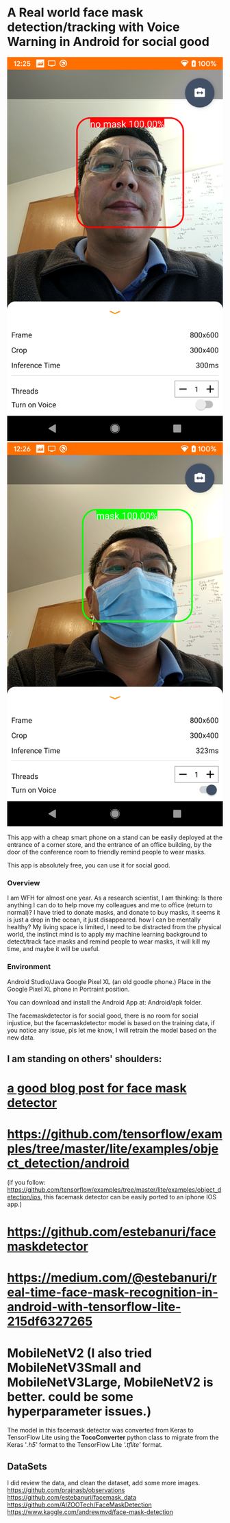 
# A Real world face mask detection/tracking with Voice Warning in Android for social good 

![Sample result 1](readme_img/sample_result1.png) ![sample result 2](readme_img/sample_result2.png) 

This app with a cheap smart phone on a stand can be easily deployed at the entrance of a corner store, and the entrance of an office building,
by the door of the conference room to friendly remind people to wear masks.

This app is absolutely free, you can use it for social good.

### Overview
I am WFH for almost one year. As a research scientist, I am thinking: Is there anything I can do to help move my colleagues and me to office (return to normal)? 
I have tried to donate masks, and donate to buy masks, it seems it is just a drop in the ocean, it just disappeared.
 how I can be mentally healthy? My living space is limited, I need to be distracted from the physical world, the instinct mind is to apply my machine learning background 
 to detect/track face masks and remind people to wear masks, it will kill my time, and maybe it will be useful. 
 
### Environment
  Android Studio/Java
  Google Pixel XL (an old goodle phone.)
  Place in the Google Pixel XL phone in Portraint position.

You can download and install the Android App at: Android/apk folder.

The facemaskdetector is for social good, there is no room for social injustice, but the facemaskdetector model is based on the training data, if you notice any issue, pls let me 
know, I will retrain the model based on the new data.  

## I am standing on others' shoulders:
# [a good blog post for face mask detector](https://www.pyimagesearch.com/2020/05/04/covid-19-face-mask-detector-with-opencv-keras-tensorflow-and-deep-learning/) 
# https://github.com/tensorflow/examples/tree/master/lite/examples/object_detection/android
(if you follow: https://github.com/tensorflow/examples/tree/master/lite/examples/object_detection/ios, this facemask detector can be easily ported to an iphone IOS app.)
# https://github.com/estebanuri/facemaskdetector
# https://medium.com/@estebanuri/real-time-face-mask-recognition-in-android-with-tensorflow-lite-215df6327265
# MobileNetV2 (I also tried MobileNetV3Small and MobileNetV3Large, MobileNetV2 is better. could be some hyperparameter issues.)
The model in this facemask detector was converted from Keras to TensorFlow Lite using the **TocoConverter** python class to migrate from the Keras '*.h5'* format 
to the TensorFlow Lite *'.tflite'* format.


## DataSets
I did review the data, and clean the dataset, add some more images.
https://github.com/prajnasb/observations
https://github.com/estebanuri/facemask_data
https://github.com/AIZOOTech/FaceMaskDetection
https://www.kaggle.com/andrewmvd/face-mask-detection


